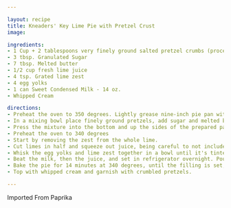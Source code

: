 ```yaml
---

layout: recipe
title: Kneaders' Key Lime Pie with Pretzel Crust
image: 

ingredients:
- 1 Cup + 2 tablespoons very finely ground salted pretzel crumbs (processing crumbs in the food processor for 30 seconds works well.)
- 3 tbsp. Granulated Sugar
- 7 tbsp. Melted butter
- 1/2 cup fresh lime juice
- 4 tsp. Grated lime zest
- 4 egg yolks
- 1 can Sweet Condensed Milk - 14 oz.
- Whipped Cream

directions:
- Preheat the oven to 350 degrees. Lightly grease nine-inch pie pan with nonstick baking spray.
- In a mixing bowl place finely ground pretzels, add sugar and melted butter. Mix to combine.
- Press the mixture into the bottom and up the sides of the prepared pan. Bake for 8-10 minutes. The crust will not change color much, but it will firm up. Remove from the oven and set aside.
- Preheat the oven to 340 degrees
- Start by removing the zest from the whole lime.
- Cut limes in half and squeeze out juice, being careful to not include any seeds.
- Whisk the egg yolks and lime zest together in a bowl until it's tinted light green. This takes about 2 minutes.
- Beat the milk, then the juice, and set in refrigerator overnight. Pour into the crust and smooth with a spatula.
- Bake the pie for 14 minutes at 340 degrees, until the filling is set, with a small spot in the middle still looking soft. Cool overnight.
- Top with whipped cream and garnish with crumbled pretzels.

---
```

Imported From Paprika
